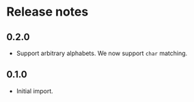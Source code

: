 # Release notes

## 0.2.0

* Support arbitrary alphabets. We now support `char` matching.

## 0.1.0

* Initial import.
